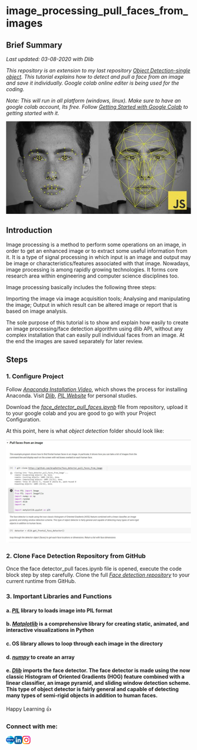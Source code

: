 # image_processing_pull_faces_from_images

## Brief Summary
*Last updated: 03-08-2020 with Dlib*

*This repository is an extension to my last repository [Object Detection-single object](https://github.com/ArupDutta/Object-Detection_single-object). This tutorial explains how to detect and pull a face from an image and save it individually. Google colab online editer is being used for the coding.*

*Note: This will run in all platform (windows, linux). Make sure to have an google colab account, Its free. Follow [Getting Started with Google Colab](https://www.youtube.com/watch?v=i-HnvsehuSw) to getting started with it.*

<p align="center">
  <img src="pics/pic_1.jpg">
</p>

## Introduction
Image processing is a method to perform some operations on an image, in order to get an enhanced image or to extract some useful information from it. It is a type of signal processing in which input is an image and output may be image or characteristics/features associated with that image. Nowadays, image processing is among rapidly growing technologies. It forms core research area within engineering and computer science disciplines too.

Image processing basically includes the following three steps:

Importing the image via image acquisition tools;
Analysing and manipulating the image;
Output in which result can be altered image or report that is based on image analysis.

The sole purpose of this tutorial is to show and explain how easily to create an image processing/face detection algorithm using dlib API, without any complex installation that can easily pull individual faces from an image. At the end the images are saved separately for later review.

## Steps
### 1. Configure Project
Follow [*Anaconda Installation Video*](https://www.anaconda.com/distribution/#download-section), which shows the process for installing Anaconda. Visit [*Dlib*](http://dlib.net/python/index.html), [*PIL Website*](https://pillow.readthedocs.io/en/stable/reference/Image.html) for personal studies.

Download the [*face_detector_pull_faces.ipynb*](https://github.com/ArupDutta/face_detector_pull_faces_from_image/blob/master/face_detector_pull_faces.ipynb) file from repository, upload it to your google colab and you are good to go with your Project Configuration.

At this point, here is what *object detection* folder should look like:

<p align="center">
  <img src="pics/pic1.jpg">
</p>

### 2. Clone Face Detection Repository from GitHub
Once the face detector_pull faces.ipynb file is opened, execute the code block step by step carefully.
Clone the full [*Face detection repository*](https://github.com/ArupDutta/face_detector_pull_faces_from_image) to your current runtime from GitHub.


### 3. Important Libraries and Functions
   #### a. [*PIL*](https://pillow.readthedocs.io/en/stable/reference/Image.html) library to loads image into PIL format
   #### b. [*Matplotlib*](https://matplotlib.org/) is a comprehensive library for creating static, animated, and interactive visualizations in Python
   #### c. OS library allows to loop through each image in the directory
   #### d. [*numpy*](https://numpy.org/doc/stable/user/basics.creation.html) to create an array
   #### e. [*Dlib*](http://dlib.net/python/index.html) imports the face detector. The face detector is made using the now classic Histogram of Oriented Gradients (HOG) feature combined with a linear classifier, an image pyramid, and sliding window detection scheme. This type of object detector is fairly general and capable of detecting many types of semi-rigid objects in addition to human faces.
   
   
Happy Learning 👍 

### Connect with me:

<a href="https://www.taublogg.blogspot.com"><img align="left" alt="ArupDutta | TAU" width="22px" src="https://github.com/ArupDutta/ArupDutta/blob/master/www.svg" /></a>
<a href="https://www.linkedin.com/in/arup-dutta-8a35a2106/"><img align="left" alt="ArupDutta | LinkedIn" width="22px" src="https://github.com/ArupDutta/ArupDutta/blob/master/linkedin.svg" /></a>
<a href="https://www.instagram.com/arupdut_ta/"><img align="left" alt="ArupDutta | Instagram" width="22px" src="https://github.com/ArupDutta/ArupDutta/blob/master/instagram-sketched.svg" /></a>






